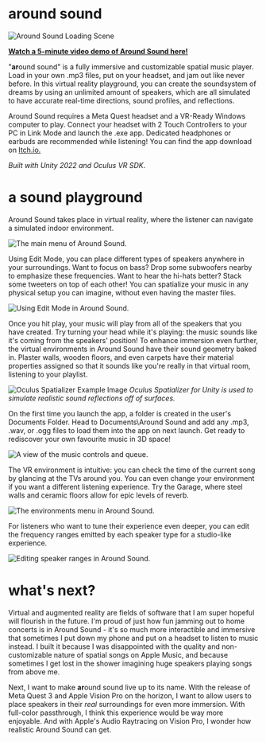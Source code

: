 # around sound

![Around Sound Loading Scene](https://imgur.com/thFpS87.gif)

[**Watch a 5-minute video demo of Around Sound here!**](https://youtu.be/5T9dw6rTP74) 

"**ar**ound sound" is a fully immersive and customizable spatial music player. Load in your own .mp3 files, put on your headset, and jam out like never before. In this virtual reality playground, you can create the soundsystem of dreams by using an unlimited amount of speakers, which are all simulated to have accurate real-time directions, sound profiles, and reflections.

Around Sound requires a Meta Quest headset and a VR-Ready Windows computer to play. Connect your headset with 2 Touch Controllers to your PC in Link Mode and launch the .exe app. Dedicated headphones or earbuds are recommended while listening! You can find the app download on [Itch.io.](https://justinlin905.itch.io/)

*Built with Unity 2022 and Oculus VR SDK*.

# a sound playground

Around Sound takes place in virtual reality, where the listener can navigate a simulated indoor environment.

![The main menu of Around Sound.](https://imgur.com/8ES5seF.jpg)

Using Edit Mode, you can place different types of speakers anywhere in your surroundings. Want to focus on bass? Drop some subwoofers nearby to emphasize these frequencies. Want to hear the hi-hats better? Stack some tweeters on top of each other! You can spatialize your music in any physical setup you can imagine, without even having the master files.

![Using Edit Mode in Around Sound.](https://imgur.com/A2X1sE5.jpg)

Once you hit play, your music will play from all of the speakers that you have created. Try turning your head while it's playing: the music sounds like it's coming from the speakers' position! To enhance immersion even further, the virtual environments in Around Sound have their sound geometry baked in. Plaster walls, wooden floors, and even carpets have their material properties assigned so that it sounds like you're really in that virtual room, listening to your playlist.

![Oculus Spatializer Example Image](https://imgur.com/HdAWyZh.png)
*Oculus Spatializer for Unity is used to simulate realistic sound reflections off of surfaces.*

On the first time you launch the app, a folder is created in the user's Documents Folder. Head to Documents\Around Sound and add any .mp3, .wav, or .ogg files to load them into the app on next launch. Get ready to rediscover your own favourite music in 3D space!

![A view of the music controls and queue.](https://imgur.com/ZhvGfTA.jpg)

The VR environment is intuitive: you can check the time of the current song by glancing at the TVs around you. You can even change your environment if you want a different listening experience. Try the Garage, where steel walls and ceramic floors allow for epic levels of reverb.

![The environments menu in Around Sound.](https://imgur.com/OrpsBxI.jpg)

For listeners who want to tune their experience even deeper, you can edit the frequency ranges emitted by each speaker type for a studio-like experience.

![Editing speaker ranges in Around Sound.](https://imgur.com/RolsSLQ.jpg)

# what's next?

Virtual and augmented reality are fields of software that I am super hopeful will flourish in the future. I'm proud of just how fun jamming out to home concerts is in Around Sound - it's so much more interactible and immersive that sometimes I put down my phone and put on a headset to listen to music instead. I built it because I was disappointed with the quality and non-customizable nature of spatial songs on Apple Music, and because sometimes I get lost in the shower imagining huge speakers playing songs from above me.

Next, I want to make **ar**ound sound live up to its name. With the release of Meta Quest 3 and Apple Vision Pro on the horizon, I want to allow users to place speakers in their *real* surroundings for even more immersion. With full-color passthrough, I think this experience would be way more enjoyable. And with Apple's Audio Raytracing on Vision Pro, I wonder how realistic Around Sound can get.